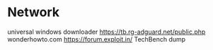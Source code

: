 # Network

universal windows downloader
https://tb.rg-adguard.net/public.php
wonderhowto.com
https://forum.exploit.in/
TechBench dump
